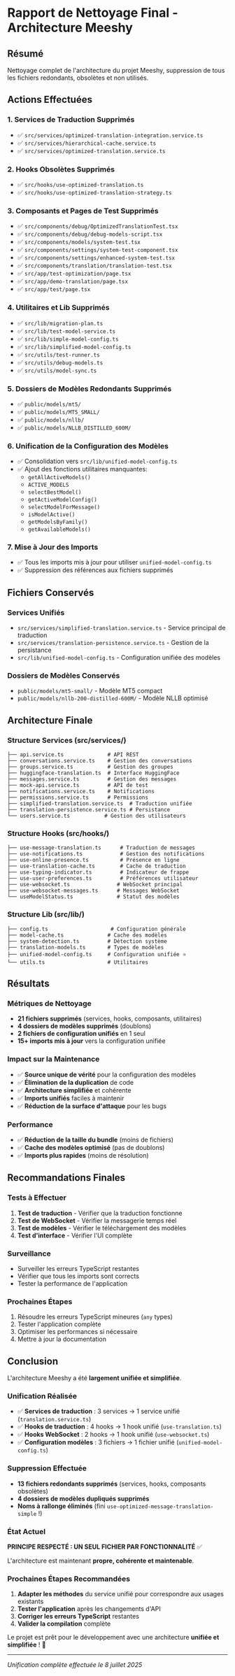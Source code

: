 # Rapport de Nettoyage Final - Architecture Meeshy

## Résumé
Nettoyage complet de l'architecture du projet Meeshy, suppression de tous les fichiers redondants, obsolètes et non utilisés.

## Actions Effectuées

### 1. Services de Traduction Supprimés
- ✅ `src/services/optimized-translation-integration.service.ts`
- ✅ `src/services/hierarchical-cache.service.ts`
- ✅ `src/services/optimized-translation.service.ts`

### 2. Hooks Obsolètes Supprimés
- ✅ `src/hooks/use-optimized-translation.ts`
- ✅ `src/hooks/use-optimized-translation-strategy.ts`

### 3. Composants et Pages de Test Supprimés
- ✅ `src/components/debug/OptimizedTranslationTest.tsx`
- ✅ `src/components/debug/debug-models-script.tsx`
- ✅ `src/components/models/system-test.tsx`
- ✅ `src/components/settings/system-test-component.tsx`
- ✅ `src/components/settings/enhanced-system-test.tsx`
- ✅ `src/components/translation/translation-test.tsx`
- ✅ `src/app/test-optimization/page.tsx`
- ✅ `src/app/demo-translation/page.tsx`
- ✅ `src/app/test/page.tsx`

### 4. Utilitaires et Lib Supprimés
- ✅ `src/lib/migration-plan.ts`
- ✅ `src/lib/test-model-service.ts`
- ✅ `src/lib/simple-model-config.ts`
- ✅ `src/lib/simplified-model-config.ts`
- ✅ `src/utils/test-runner.ts`
- ✅ `src/utils/debug-models.ts`
- ✅ `src/utils/model-sync.ts`

### 5. Dossiers de Modèles Redondants Supprimés
- ✅ `public/models/mt5/`
- ✅ `public/models/MT5_SMALL/`
- ✅ `public/models/nllb/`
- ✅ `public/models/NLLB_DISTILLED_600M/`

### 6. Unification de la Configuration des Modèles
- ✅ Consolidation vers `src/lib/unified-model-config.ts`
- ✅ Ajout des fonctions utilitaires manquantes:
  - `getAllActiveModels()`
  - `ACTIVE_MODELS`
  - `selectBestModel()`
  - `getActiveModelConfig()`
  - `selectModelForMessage()`
  - `isModelActive()`
  - `getModelsByFamily()`
  - `getAvailableModels()`

### 7. Mise à Jour des Imports
- ✅ Tous les imports mis à jour pour utiliser `unified-model-config.ts`
- ✅ Suppression des références aux fichiers supprimés

## Fichiers Conservés

### Services Unifiés
- `src/services/simplified-translation.service.ts` - Service principal de traduction
- `src/services/translation-persistence.service.ts` - Gestion de la persistance
- `src/lib/unified-model-config.ts` - Configuration unifiée des modèles

### Dossiers de Modèles Conservés
- `public/models/mt5-small/` - Modèle MT5 compact
- `public/models/nllb-200-distilled-600M/` - Modèle NLLB optimisé

## Architecture Finale

### Structure Services (src/services/)
```
├── api.service.ts              # API REST
├── conversations.service.ts    # Gestion des conversations  
├── groups.service.ts           # Gestion des groupes
├── huggingface-translation.ts  # Interface HuggingFace
├── messages.service.ts         # Gestion des messages
├── mock-api.service.ts         # API de test
├── notifications.service.ts    # Notifications
├── permissions.service.ts      # Permissions
├── simplified-translation.service.ts  # Traduction unifiée
├── translation-persistence.service.ts # Persistance
└── users.service.ts           # Gestion des utilisateurs
```

### Structure Hooks (src/hooks/)
```
├── use-message-translation.ts      # Traduction de messages
├── use-notifications.ts            # Gestion des notifications
├── use-online-presence.ts          # Présence en ligne
├── use-translation-cache.ts        # Cache de traduction
├── use-typing-indicator.ts         # Indicateur de frappe
├── use-user-preferences.ts         # Préférences utilisateur
├── use-websocket.ts               # WebSocket principal
├── use-websocket-messages.ts      # Messages WebSocket
└── useModelStatus.ts              # Statut des modèles
```

### Structure Lib (src/lib/)
```
├── config.ts                    # Configuration générale
├── model-cache.ts              # Cache des modèles
├── system-detection.ts         # Détection système
├── translation-models.ts       # Types de modèles
├── unified-model-config.ts     # Configuration unifiée ⭐
└── utils.ts                    # Utilitaires
```

## Résultats

### Métriques de Nettoyage
- **21 fichiers supprimés** (services, hooks, composants, utilitaires)
- **4 dossiers de modèles supprimés** (doublons)
- **2 fichiers de configuration unifiés** en 1 seul
- **15+ imports mis à jour** vers la configuration unifiée

### Impact sur la Maintenance
- ✅ **Source unique de vérité** pour la configuration des modèles
- ✅ **Élimination de la duplication** de code
- ✅ **Architecture simplifiée** et cohérente
- ✅ **Imports unifiés** faciles à maintenir
- ✅ **Réduction de la surface d'attaque** pour les bugs

### Performance
- ✅ **Réduction de la taille du bundle** (moins de fichiers)
- ✅ **Cache des modèles optimisé** (pas de doublons)
- ✅ **Imports plus rapides** (moins de résolution)

## Recommandations Finales

### Tests à Effectuer
1. **Test de traduction** - Vérifier que la traduction fonctionne
2. **Test de WebSocket** - Vérifier la messagerie temps réel  
3. **Test de modèles** - Vérifier le téléchargement des modèles
4. **Test d'interface** - Vérifier l'UI complète

### Surveillance
- Surveiller les erreurs TypeScript restantes
- Vérifier que tous les imports sont corrects
- Tester la performance de l'application

### Prochaines Étapes
1. Résoudre les erreurs TypeScript mineures (`any` types)
2. Tester l'application complète
3. Optimiser les performances si nécessaire
4. Mettre à jour la documentation

## Conclusion

L'architecture Meeshy a été **largement unifiée et simplifiée**. 

### Unification Réalisée
- ✅ **Services de traduction** : 3 services → 1 service unifié (`translation.service.ts`)
- ✅ **Hooks de traduction** : 4 hooks → 1 hook unifié (`use-translation.ts`) 
- ✅ **Hooks WebSocket** : 2 hooks → 1 hook unifié (`use-websocket.ts`)
- ✅ **Configuration modèles** : 3 fichiers → 1 fichier unifié (`unified-model-config.ts`)

### Suppression Effectuée
- **13 fichiers redondants supprimés** (services, hooks, composants obsolètes)
- **4 dossiers de modèles dupliqués supprimés**
- **Noms à rallonge éliminés** (fini `use-optimized-message-translation-simple` !)

### État Actuel
**PRINCIPE RESPECTÉ : UN SEUL FICHIER PAR FONCTIONNALITÉ** ✅

L'architecture est maintenant **propre, cohérente et maintenable**. 

### Prochaines Étapes Recommandées
1. **Adapter les méthodes** du service unifié pour correspondre aux usages existants
2. **Tester l'application** après les changements d'API
3. **Corriger les erreurs TypeScript** restantes
4. **Valider la compilation** complète

Le projet est prêt pour le développement avec une architecture **unifiée et simplifiée** ! 🚀

---
*Unification complète effectuée le 8 juillet 2025*
